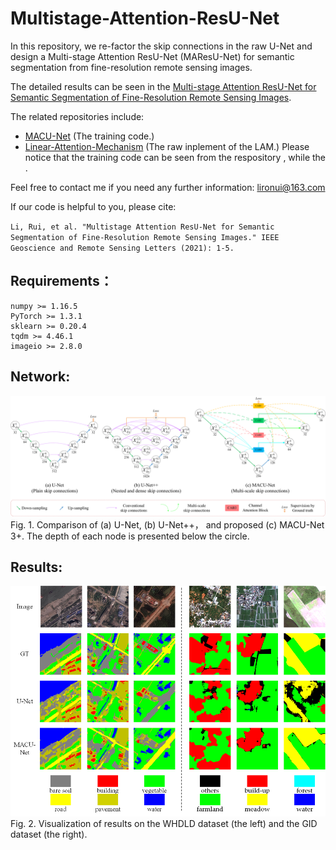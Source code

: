 # Multistage-Attention-ResU-Net

In this repository, we re-factor the skip connections in the raw U-Net and design a Multi-stage Attention ResU-Net (MAResU-Net) for semantic segmentation from fine-resolution remote sensing images.

The detailed results can be seen in the [Multi-stage Attention ResU-Net for Semantic Segmentation of Fine-Resolution Remote Sensing Images](https://arxiv.org/ftp/arxiv/papers/2011/2011.14302.pdf).

The related repositories include:
* [MACU-Net](https://github.com/lironui/MACU-Net) (The training code.)
* [Linear-Attention-Mechanism](https://github.com/lironui/Linear-Attention-Mechanism) (The raw inplement of the LAM.)
Please notice that the training code can be seen from the respository , while the . 

Feel free to contact me if you need any further information: lironui@163.com

If our code is helpful to you, please cite:

`Li, Rui, et al. "Multistage Attention ResU-Net for Semantic Segmentation of Fine-Resolution Remote Sensing Images." IEEE Geoscience and Remote Sensing Letters (2021): 1-5.`


Requirements：
------- 
```
numpy >= 1.16.5
PyTorch >= 1.3.1
sklearn >= 0.20.4
tqdm >= 4.46.1
imageio >= 2.8.0
```

Network:
------- 
![network](https://github.com/lironui/MACU-Net/blob/master/figures/Fig.%201.png)  
Fig. 1.  Comparison of (a) U-Net, (b) U-Net++， and proposed (c) MACU-Net 3+. The depth of each node is presented below the circle. 

Results:
------- 
![Result](https://github.com/lironui/MACU-Net/blob/master/figures/Fig.%204.png)  
Fig. 2. Visualization of results on the WHDLD dataset (the left) and the GID dataset (the right).

